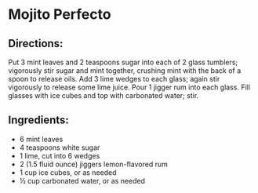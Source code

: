 # Mojito Perfecto

## Directions:

Put 3 mint leaves and 2 teaspoons sugar into each of 2 glass tumblers; vigorously stir sugar and mint together, crushing mint with the back of a spoon to release oils. Add 3 lime wedges to each glass; again stir vigorously to release some lime juice. Pour 1 jigger rum into each glass. Fill glasses with ice cubes and top with carbonated water; stir.

## Ingredients:

- 6 mint leaves
- 4 teaspoons white sugar
- 1 lime, cut into 6 wedges
- 2 (1.5 fluid ounce) jiggers lemon-flavored rum
- 1 cup ice cubes, or as needed
- ½ cup carbonated water, or as needed

